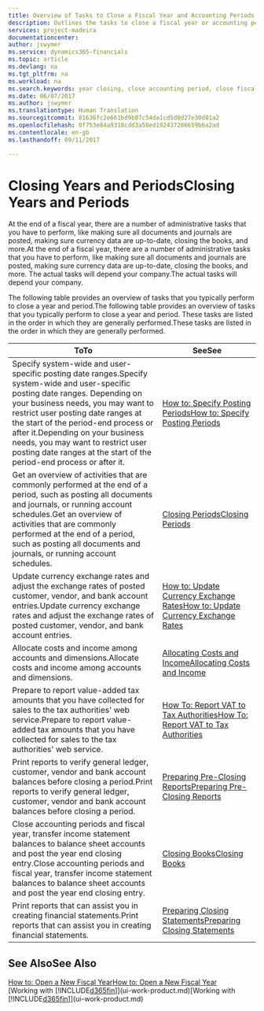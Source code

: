 ```yaml
---
title: Overview of Tasks to Close a Fiscal Year and Accounting Periods | Microsoft Docs
description: Outlines the tasks to close a fiscal year or accounting period, for example, making sure documents and journals are posted and verifying bank balances.
services: project-madeira
documentationcenter: 
author: jswymer
ms.service: dynamics365-financials
ms.topic: article
ms.devlang: na
ms.tgt_pltfrm: na
ms.workload: na
ms.search.keywords: year closing, close accounting period, close fiscal year, bank account detailed trial balance
ms.date: 06/07/2017
ms.author: jswymer
ms.translationtype: Human Translation
ms.sourcegitcommit: 81636fc2e661bd9b07c54da1cd5d0d27e30d01a2
ms.openlocfilehash: 0f753e84a9318cdd3a58ed192437206659b6a2ad
ms.contentlocale: en-gb
ms.lasthandoff: 09/11/2017

---
```

# <a name="closing-years-and-periods"></a><span data-ttu-id="5ca64-103">Closing Years and Periods</span><span class="sxs-lookup"><span data-stu-id="5ca64-103">Closing Years and Periods</span></span>
<span data-ttu-id="5ca64-104">At the end of a fiscal year, there are a number of administrative tasks that you have to perform, like making sure all documents and journals are posted, making sure currency data are up-to-date, closing the books, and more.</span><span class="sxs-lookup"><span data-stu-id="5ca64-104">At the end of a fiscal year, there are a number of administrative tasks that you have to perform, like making sure all documents and journals are posted, making sure currency data are up-to-date, closing the books, and more.</span></span> <span data-ttu-id="5ca64-105">The actual tasks will depend your company.</span><span class="sxs-lookup"><span data-stu-id="5ca64-105">The actual tasks will depend your company.</span></span>

<span data-ttu-id="5ca64-106">The following table provides an overview of tasks that you typically perform to close a year and period.</span><span class="sxs-lookup"><span data-stu-id="5ca64-106">The following table provides an overview of tasks that you typically perform to close a year and period.</span></span> <span data-ttu-id="5ca64-107">These tasks are listed in the order in which they are generally performed.</span><span class="sxs-lookup"><span data-stu-id="5ca64-107">These tasks are listed in the order in which they are generally performed.</span></span>

| <span data-ttu-id="5ca64-108">To</span><span class="sxs-lookup"><span data-stu-id="5ca64-108">To</span></span> | <span data-ttu-id="5ca64-109">See</span><span class="sxs-lookup"><span data-stu-id="5ca64-109">See</span></span> |
| --- | --- |
| <span data-ttu-id="5ca64-110">Specify system-wide and user-specific posting date ranges.</span><span class="sxs-lookup"><span data-stu-id="5ca64-110">Specify system-wide and user-specific posting date ranges.</span></span> <span data-ttu-id="5ca64-111">Depending on your business needs, you may want to restrict user posting date ranges at the start of the period-end process or after it.</span><span class="sxs-lookup"><span data-stu-id="5ca64-111">Depending on your business needs, you may want to restrict user posting date ranges at the start of the period-end process or after it.</span></span> |[<span data-ttu-id="5ca64-112">How to: Specify Posting Periods</span><span class="sxs-lookup"><span data-stu-id="5ca64-112">How to: Specify Posting Periods</span></span>](finance-how-specify-posting-periods.md) |
| <span data-ttu-id="5ca64-113">Get an overview of activities that are commonly performed at the end of a period, such as posting all documents and journals, or running account schedules.</span><span class="sxs-lookup"><span data-stu-id="5ca64-113">Get an overview of activities that are commonly performed at the end of a period, such as posting all documents and journals, or running account schedules.</span></span> |[<span data-ttu-id="5ca64-114">Closing Periods</span><span class="sxs-lookup"><span data-stu-id="5ca64-114">Closing Periods</span></span>](year-how-complete-period-end-processes.md) |
| <span data-ttu-id="5ca64-115">Update currency exchange rates and adjust the exchange rates of posted customer, vendor, and bank account entries.</span><span class="sxs-lookup"><span data-stu-id="5ca64-115">Update currency exchange rates and adjust the exchange rates of posted customer, vendor, and bank account entries.</span></span> |[<span data-ttu-id="5ca64-116">How to: Update Currency Exchange Rates</span><span class="sxs-lookup"><span data-stu-id="5ca64-116">How to: Update Currency Exchange Rates</span></span>](finance-how-update-currencies.md) |
| <span data-ttu-id="5ca64-117">Allocate costs and income among accounts and dimensions.</span><span class="sxs-lookup"><span data-stu-id="5ca64-117">Allocate costs and income among accounts and dimensions.</span></span> |[<span data-ttu-id="5ca64-118">Allocating Costs and Income</span><span class="sxs-lookup"><span data-stu-id="5ca64-118">Allocating Costs and Income</span></span>](year-allocate-costs-income.md) |
| <span data-ttu-id="5ca64-119">Prepare to report value-added tax amounts that you have collected for sales to the tax authorities' web service.</span><span class="sxs-lookup"><span data-stu-id="5ca64-119">Prepare to report value-added tax amounts that you have collected for sales to the tax authorities' web service.</span></span> |[<span data-ttu-id="5ca64-120">How To: Report VAT to Tax Authorities</span><span class="sxs-lookup"><span data-stu-id="5ca64-120">How To: Report VAT to Tax Authorities</span></span>](finance-how-report-vat.md)|
| <span data-ttu-id="5ca64-121">Print reports to verify general ledger, customer, vendor and bank account balances before closing a period.</span><span class="sxs-lookup"><span data-stu-id="5ca64-121">Print reports to verify general ledger, customer, vendor and bank account balances before closing a period.</span></span> |[<span data-ttu-id="5ca64-122">Preparing Pre-Closing Reports</span><span class="sxs-lookup"><span data-stu-id="5ca64-122">Preparing Pre-Closing Reports</span></span>](year-prepare-preclose-reports.md) |
| <span data-ttu-id="5ca64-123">Close accounting periods and fiscal year, transfer income statement balances to balance sheet accounts and post the year end closing entry.</span><span class="sxs-lookup"><span data-stu-id="5ca64-123">Close accounting periods and fiscal year, transfer income statement balances to balance sheet accounts and post the year end closing entry.</span></span> |[<span data-ttu-id="5ca64-124">Closing Books</span><span class="sxs-lookup"><span data-stu-id="5ca64-124">Closing Books</span></span>](year-close-books.md) |
| <span data-ttu-id="5ca64-125">Print reports that can assist you in creating financial statements.</span><span class="sxs-lookup"><span data-stu-id="5ca64-125">Print reports that can assist you in creating financial statements.</span></span> |[<span data-ttu-id="5ca64-126">Preparing Closing Statements</span><span class="sxs-lookup"><span data-stu-id="5ca64-126">Preparing Closing Statements</span></span>](year-prepare-close-statement.md) |

## <a name="see-also"></a><span data-ttu-id="5ca64-127">See Also</span><span class="sxs-lookup"><span data-stu-id="5ca64-127">See Also</span></span>
[<span data-ttu-id="5ca64-128">How to: Open a New Fiscal Year</span><span class="sxs-lookup"><span data-stu-id="5ca64-128">How to: Open a New Fiscal Year</span></span>](finance-how-open-new-fiscal-year.md)  
<span data-ttu-id="5ca64-129">[Working with [!INCLUDE[d365fin](includes/d365fin_md.md)]](ui-work-product.md)</span><span class="sxs-lookup"><span data-stu-id="5ca64-129">[Working with [!INCLUDE[d365fin](includes/d365fin_md.md)]](ui-work-product.md)</span></span>

